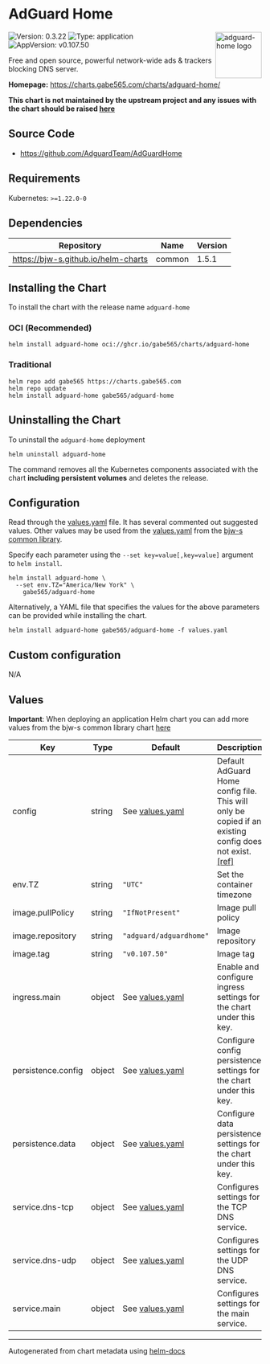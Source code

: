 # AdGuard Home

<img src="https://raw.githubusercontent.com/gabe565/charts/main/charts/adguard-home/icon.svg" align="right" width="92" alt="adguard-home logo">

![Version: 0.3.22](https://img.shields.io/badge/Version-0.3.22-informational?style=flat)
![Type: application](https://img.shields.io/badge/Type-application-informational?style=flat)
![AppVersion: v0.107.50](https://img.shields.io/badge/AppVersion-v0.107.50-informational?style=flat)

Free and open source, powerful network-wide ads & trackers blocking DNS server.

**Homepage:** <https://charts.gabe565.com/charts/adguard-home/>

**This chart is not maintained by the upstream project and any issues with the chart should be raised
[here](https://github.com/gabe565/charts/issues/new?assignees=gabe565&labels=bug&template=bug_report.yaml&name=adguard-home&version=0.3.22)**

## Source Code

* <https://github.com/AdguardTeam/AdGuardHome>

## Requirements

Kubernetes: `>=1.22.0-0`

## Dependencies

| Repository | Name | Version |
|------------|------|---------|
| <https://bjw-s.github.io/helm-charts> | common | 1.5.1 |

## Installing the Chart

To install the chart with the release name `adguard-home`

### OCI (Recommended)

```console
helm install adguard-home oci://ghcr.io/gabe565/charts/adguard-home
```

### Traditional

```console
helm repo add gabe565 https://charts.gabe565.com
helm repo update
helm install adguard-home gabe565/adguard-home
```

## Uninstalling the Chart

To uninstall the `adguard-home` deployment

```console
helm uninstall adguard-home
```

The command removes all the Kubernetes components associated with the chart **including persistent volumes** and deletes the release.

## Configuration

Read through the [values.yaml](./values.yaml) file. It has several commented out suggested values.
Other values may be used from the [values.yaml](https://github.com/bjw-s/helm-charts/tree/a081de5/charts/library/common/values.yaml) from the [bjw-s common library](https://github.com/bjw-s/helm-charts/tree/a081de5/charts/library/common).

Specify each parameter using the `--set key=value[,key=value]` argument to `helm install`.

```console
helm install adguard-home \
  --set env.TZ="America/New York" \
    gabe565/adguard-home
```

Alternatively, a YAML file that specifies the values for the above parameters can be provided while installing the chart.

```console
helm install adguard-home gabe565/adguard-home -f values.yaml
```

## Custom configuration

N/A

## Values

**Important**: When deploying an application Helm chart you can add more values from the bjw-s common library chart [here](https://github.com/bjw-s/helm-charts/tree/a081de5/charts/library/common)

| Key | Type | Default | Description |
|-----|------|---------|-------------|
| config | string | See [values.yaml](./values.yaml) | Default AdGuard Home config file.    This will only be copied if an existing config does not exist.    [[ref]](https://github.com/AdguardTeam/AdGuardHome/wiki/Configuration) |
| env.TZ | string | `"UTC"` | Set the container timezone |
| image.pullPolicy | string | `"IfNotPresent"` | Image pull policy |
| image.repository | string | `"adguard/adguardhome"` | Image repository |
| image.tag | string | `"v0.107.50"` | Image tag |
| ingress.main | object | See [values.yaml](./values.yaml) | Enable and configure ingress settings for the chart under this key. |
| persistence.config | object | See [values.yaml](./values.yaml) | Configure config persistence settings for the chart under this key. |
| persistence.data | object | See [values.yaml](./values.yaml) | Configure data persistence settings for the chart under this key. |
| service.dns-tcp | object | See [values.yaml](./values.yaml) | Configures settings for the TCP DNS service. |
| service.dns-udp | object | See [values.yaml](./values.yaml) | Configures settings for the UDP DNS service. |
| service.main | object | See [values.yaml](./values.yaml) | Configures settings for the main service. |

---
Autogenerated from chart metadata using [helm-docs](https://github.com/norwoodj/helm-docs)
